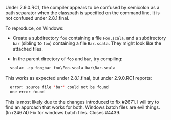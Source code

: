 Under 2.9.0.RC1, the compiler appears to be confused by semicolon as a path separator when the classpath is specified on the command line. It is not confused under 2.8.1.final.

To reproduce, on Windows:

  * Create a subdirectory `foo` containing a file `Foo.scala`, and a subdirectory `bar` (sibling to `foo`) containing a file `Bar.scala`. They might look like the attached files.

  * In the parent directory of `foo` and `bar`, try compiling:

```scala
  scalac -cp foo;bar foo\Foo.scala bar\Bar.scala
```

This works as expected under 2.8.1.final, but under 2.9.0.RC1 reports:

```scala
  error: source file 'bar' could not be found
  one error found
```
This is most likely due to the changes introduced to fix #2671. I will try to find an approach that works for both. Windows batch files are evil things.
(In r24674) Fix for windows batch files. Closes #4439.
